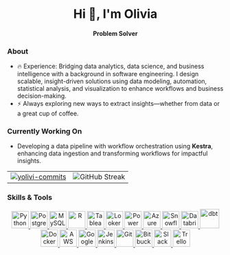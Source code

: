 <h1 align="center">Hi 👋, I'm Olivia</h1>
<h4 align="center"> Problem Solver</h4>

### **About**
- 🔥 Experience: Bridging data analytics, data science, and business intelligence with a background in software engineering. I design scalable, insight-driven solutions using data modeling, automation, statistical analysis, and visualization to enhance workflows and business decision-making.
- ⚡ Always exploring new ways to extract insights—whether from data or a great cup of coffee.

### **Currently Working On**  
- Developing a data pipeline with workflow orchestration using **Kestra**, enhancing data ingestion and transforming workflows for impactful insights.



<!-- Trophies and Contributions Cards in a Table Layout -->
<table>
  <tr>
    <td>
      <!-- Trophies -->
      <a href="https://github.com/ryo-ma/github-profile-trophy">
        <img src="https://github-profile-trophy.vercel.app/?username=yolivi-commits&theme=dracula&no-frame=true&row=1&column=-1&title=Stars,-Followers,Commits,PullRequest,Experience,-Repositories,-Issues" alt="yolivi-commits" />
      </a>
    </td>
    <td>
      <!-- Contributions Card -->

<img src="https://streak-stats.demolab.com?user=yolivi-commits&theme=dracula&short_numbers=true&mode=weekly" alt="GitHub Streak" />
  </td>
  </tr>
</table>

###  Skills & Tools

<p align="center">
  <!-- Languages & Frameworks -->
  <a href="https://www.python.org" target="_blank" rel="noreferrer">
    <img src="https://www.vectorlogo.zone/logos/python/python-icon.svg" alt="Python" width="40" height="40"/>
  </a>
  <a href="https://www.postgresql.org" target="_blank" rel="noreferrer">
    <img src="https://www.vectorlogo.zone/logos/postgresql/postgresql-icon.svg" alt="PostgreSQL" width="40" height="40"/>
  </a>
  <a href="https://www.mysql.com" target="_blank" rel="noreferrer">
    <img src="https://www.vectorlogo.zone/logos/mysql/mysql-icon.svg" alt="MySQL" width="40" height="40"/>
  </a>
  <a href="https://www.r-project.org" target="_blank" rel="noreferrer">
    <img src="https://www.vectorlogo.zone/logos/r-project/r-project-icon.svg" alt="R" width="40" height="40"/>
  </a>


  <!-- BI & Visualization Tools -->
  <a href="https://www.tableau.com/" target="_blank" rel="noreferrer">
    <img src="https://img.icons8.com/?size=100&id=9Kvi1p1F0tUo&format=png&color=000000" alt="Tableau" width="40" height="40"/>
  </a>
  <a href="https://cloud.google.com/looker" target="_blank" rel="noreferrer">
    <img src="https://img.icons8.com/?size=100&id=SruJhzn0nnLl&format=png&color=000000" alt="Looker" width="40" height="40"/>
  </a>
  <a href="https://powerbi.microsoft.com/" target="_blank" rel="noreferrer">
    <img src="https://img.icons8.com/?size=100&id=70667&format=png&color=000000" alt="Power BI" width="40" height="40"/>
  </a>
<a href="https://azure.microsoft.com/" target="_blank" rel="noreferrer">
    <img src="https://img.icons8.com/?size=100&id=81727&format=png&color=000000" alt="Azure" width="40" height="40"/>
</a>


  <!-- Data Engineering & ETL Tools -->
  <a href="https://www.snowflake.com/" target="_blank" rel="noreferrer">
    <img src="https://www.vectorlogo.zone/logos/snowflake/snowflake-icon.svg" alt="Snowflake" width="40" height="40"/>
  </a>
  <a href="https://www.databricks.com/" target="_blank" rel="noreferrer">
    <img src="https://www.vectorlogo.zone/logos/databricks/databricks-icon.svg" alt="Databricks" width="40" height="40"/>
  </a>
<a href="https://www.getdbt.com/" target="_blank" rel="noreferrer">
    <img src="https://upload.vectorlogo.zone/logos/getdbt/images/bfd2e20c-3067-4898-861d-7e2913beb27f.svg" alt="dbt" width="45" height="45"/>
</a>

  
  <a href="https://www.docker.com/" target="_blank" rel="noreferrer">
    <img src="https://www.vectorlogo.zone/logos/docker/docker-official.svg" alt="Docker" width="40" height="40"/>
  </a>
  <a href="https://aws.amazon.com/" target="_blank" rel="noreferrer">
    <img src="https://www.vectorlogo.zone/logos/amazon_aws/amazon_aws-icon.svg" alt="AWS" width="40" height="40"/>
  </a>
    <a href="https://cloud.google.com/" target="_blank" rel="noreferrer">
    <img src="https://www.vectorlogo.zone/logos/google_cloud/google_cloud-icon.svg" alt="Google Cloud" width="40" height="40"/>
  </a>
      <a href="https://www.jenkins.io/" target="_blank" rel="noreferrer">
    <img src="https://www.vectorlogo.zone/logos/jenkins/jenkins-icon.svg" alt="Jenkins" width="40" height="40"/>
  </a>
<a href="https://git-scm.com/" target="_blank" rel="noreferrer">
    <img src="https://www.vectorlogo.zone/logos/git-scm/git-scm-icon.svg" alt="Git" width="40" height="40"/>
  </a>
  <a href="https://bitbucket.org/" target="_blank" rel="noreferrer">
    <img src="https://img.icons8.com/?size=100&id=iZTo5EQZtLKm&format=png&color=000000" alt="Bitbucket" width="40" height="40"/>
  </a>

  <!-- Collaboration Tools -->
  <a href="https://slack.com/" target="_blank" rel="noreferrer">
    <img src="https://www.vectorlogo.zone/logos/slack/slack-icon.svg" alt="Slack" width="40" height="40"/>
  </a>
<!--   <a href="https://www.atlassian.com/software/jira" target="_blank" rel="noreferrer">
  <img src="https://www.vectorlogo.zone/logos/atlassian_jira/atlassian_jira-icon.svg" alt="JIRA" width="40" height="40"/>
  </a> -->
  <a href="https://trello.com/" target="_blank" rel="noreferrer">
    <img src="https://www.vectorlogo.zone/logos/trello/trello-icon.svg" alt="Trello" width="40" height="40"/>
  </a>
</p>

